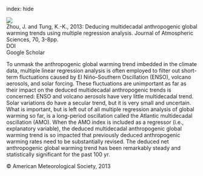 index: hide

<div class="Citation">
    <div class="Citation-thumb CitationThumb-linked"  data-href="https://doi.org/10.1175/jas-d-12-0208.1">
      <img src="https://static.claimspace.cloud/climate-study-static/refs/thumbs/10/Zhou_and_Tung_2013a-thumb.png" />
    </div>

  <div class="Citation-body">
    <div class="Citation-text">Zhou, J. and Tung, K.-K., 2013: Deducing multidecadal anthropogenic global warming trends using multiple regression analysis. <span class="Article-journal">Journal of Atmospheric Sciences, </span><span class="Article-volume">70, </span>3-8pp.</div>
    <div class="Citation-links">
      <div class="CitationLink" data-href="https://doi.org/10.1175/jas-d-12-0208.1">
        <div class="CitationLink-icon CitationLink-Doi"></div>
        <div class="CitationLink-text">DOI</div>
      </div>
      <div class="CitationLink" data-href="https://scholar.google.com/scholar?q=10.1175/jas-d-12-0208.1">
        <div class="CitationLink-icon CitationLink-Scholar"></div>
        <div class="CitationLink-text">Google Scholar</div>
      </div>
    </div>
  </div>
</div>

To unmask the anthropogenic global warming trend imbedded in the climate data, multiple linear regression analysis is often employed to filter out short-term fluctuations caused by El Niño–Southern Oscillation (ENSO), volcano aerosols, and solar forcing. These fluctuations are unimportant as far as their impact on the deduced multidecadal anthropogenic trends is concerned: ENSO and volcano aerosols have very little multidecadal trend. Solar variations do have a secular trend, but it is very small and uncertain. What is important, but is left out of all multiple regression analysis of global warming so far, is a long-period oscillation called the Atlantic multidecadal oscillation (AMO). When the AMO index is included as a regressor (i.e., explanatory variable), the deduced multidecadal anthropogenic global warming trend is so impacted that previously deduced anthropogenic warming rates need to be substantially revised. The deduced net anthropogenic global warming trend has been remarkably steady and statistically significant for the past 100 yr.

<div class="Citation-copy">
&copy; American Meteorological Society, 2013
</div>
